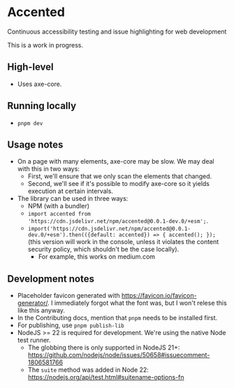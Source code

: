 # Accented

Continuous accessibility testing and issue highlighting for web development

This is a work in progress.

## High-level

* Uses axe-core.

## Running locally

* `pnpm dev`

## Usage notes

* On a page with many elements, axe-core may be slow. We may deal with this in two ways:
  * First, we'll ensure that we only scan the elements that changed.
  * Second, we'll see if it's possible to modify axe-core so it yields execution at certain intervals.
* The library can be used in three ways:
  * NPM (with a bundler)
  * `import accented from 'https://cdn.jsdelivr.net/npm/accented@0.0.1-dev.0/+esm';`.
  * `import('https://cdn.jsdelivr.net/npm/accented@0.0.1-dev.0/+esm').then(({default: accented}) => { accented(); });` (this version will work in the console, unless it violates the content security policy, which shouldn't be the case locally).
    * For example, this works on medium.com

## Development notes

* Placeholder favicon generated with https://favicon.io/favicon-generator/. I immediately forgot what the font was, but I won't relese this like this anyway.
* In the Contributing docs, mention that `pnpm` needs to be installed first.
* For publishing, use `pnpm publish-lib`
* NodeJS >= 22 is required for development. We're using the native Node test runner.
  * The globbing there is only supported in NodeJS 21+: https://github.com/nodejs/node/issues/50658#issuecomment-1806581766
  * The `suite` method was added in Node 22: https://nodejs.org/api/test.html#suitename-options-fn

